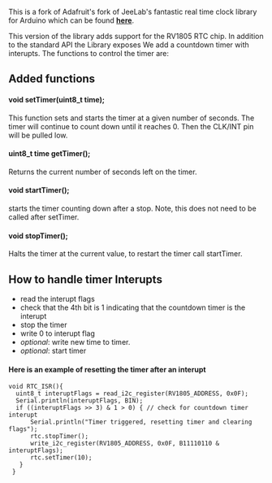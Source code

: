This is a fork of Adafruit's fork of JeeLab's fantastic real time clock library for Arduino which can be found [**here**](https://github.com/adafruit/RTClib).

This version of the library adds support for the RV1805 RTC chip. In addition to the standard API the Library exposes We add a countdown timer with interupts. The functions to control the timer are:

## Added functions

#### void setTimer(uint8_t time);
This function sets and starts the timer at a given number of seconds. The timer will continue to count down until it reaches 0. Then the CLK/INT pin will be pulled low.
#### uint8_t time getTimer();
Returns the current number of seconds left on the timer.
#### void startTimer();
starts the timer counting down after a stop. Note, this does not need to be called after setTimer.
#### void stopTimer();
Halts the timer at the current value, to restart the timer call startTimer.

## How to handle timer Interupts

- read the interupt flags
- check that the 4th bit is 1 indicating that the countdown timer is the interupt
- stop the timer
- write 0 to interupt flag
- *optional*: write new time to timer.
- *optional*: start timer

#### Here is an example of resetting the timer after an interupt  

	void RTC_ISR(){
      uint8_t interuptFlags = read_i2c_register(RV1805_ADDRESS, 0x0F);
      Serial.println(interuptFlags, BIN);
      if ((interuptFlags >> 3) & 1 > 0) { // check for countdown timer interupt
          Serial.println("Timer triggered, resetting timer and clearing flags");
          rtc.stopTimer();
          write_i2c_register(RV1805_ADDRESS, 0x0F, B11110110 & interuptFlags);
          rtc.setTimer(10);
       }
     }
